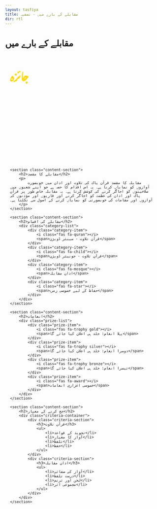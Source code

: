 ```yaml
---
layout: tasfiya
title: مقابلے کے بارے میں - تصفیہ
dir: rtl
---
```


<div class="islamic-decoration">
    <h1>مقابلے کے بارے میں</h1>
</div>

<div class="about-content">
    <section class="content-section">
        <h2>جائزہ</h2>
        <p>
            دنیا بھر کے مسلمانوں کی آوازیں اذان اور قرآن پاک کی تلاوت میں خوبصورتی، درستگی اور خصوصی مقامات کے ساتھ متحد ہیں۔
            تصفیہ مقابلے کے ذریعے قرآن پاک کے علم کو پھیلانے اور اذان کی عظمت کو اجاگر کرنے کے لیے،
            اور بہترین آوازوں، تلاوت اور مقامات کی صلاحیتوں سے نوازے گئے مقابلہ کنندگان کے درمیان مقابلہ کی روح کو بڑھانے کے لیے۔
        </p>
    </section>

    <section class="content-section">
        <h2>مقابلے کا مقصد</h2>
        <p>
            مقابلہ کا مقصد قرآن پاک کی تلاوت اور اذان میں خوبصورت آوازوں کو نمایاں کرنا ہے۔ یہ اس اقدام کا حصہ ہے جو اپنے شعبوں میں صلاحیتوں کو اجاگر کرنے کی کوشش کرتا ہے۔ یہ مقابلہ خاص طور پر قرآن پاک اور اذان کی عظمت کو اجاگر کرنے اور قاریوں اور مؤذنوں کی آوازوں اور مقامات کی خوبصورتی کو نمایاں کرنے کے اصول سے نکلتا ہے۔
        </p>
    </section>

    <section class="content-section">
        <h2>مقابلے کی اقسام</h2>
        <div class="category-list">
            <div class="category-item">
                <i class="fas fa-quran"></i>
                <span>قرآن تلاوت - سینئر ڈویژن</span>
            </div>
            <div class="category-item">
                <i class="fas fa-child"></i>
                <span>قرآن تلاوت - جونیئر ڈویژن</span>
            </div>
            <div class="category-item">
                <i class="fas fa-mosque"></i>
                <span>اذان مقابلہ</span>
            </div>
            <div class="category-item">
                <i class="fas fa-star"></i>
                <span>حفاظ کے لیے خصوصی زمرہ</span>
            </div>
        </div>
    </section>

    <section class="content-section">
        <h2>انعامات</h2>
        <div class="prize-list">
            <div class="prize-item">
                <i class="fas fa-trophy gold"></i>
                <span>پہلا انعام: جلد ہی اعلان کیا جائے گا</span>
            </div>
            <div class="prize-item">
                <i class="fas fa-trophy silver"></i>
                <span>دوسرا انعام: جلد ہی اعلان کیا جائے گا</span>
            </div>
            <div class="prize-item">
                <i class="fas fa-trophy bronze"></i>
                <span>تیسرا انعام: جلد ہی اعلان کیا جائے گا</span>
            </div>
            <div class="prize-item">
                <i class="fas fa-award"></i>
                <span>خصوصی اعزازی انعامات</span>
            </div>
        </div>
    </section>

    <section class="content-section">
        <h2>جج کرنے کے معیار</h2>
        <div class="criteria-container">
            <div class="criteria-section">
                <h3>قرآن تلاوت</h3>
                <ul>
                    <li>تجوید کے قواعد</li>
                    <li>آواز کا معیار</li>
                    <li>تلفظ</li>
                    <li>حفظ</li>
                </ul>
            </div>
            <div class="criteria-section">
                <h3>اذان مقابلہ</h3>
                <ul>
                    <li>آواز کی صفائی</li>
                    <li>درست تلفظ</li>
                    <li>لحن اور ترنم</li>
                    <li>مجموعی اثر</li>
                </ul>
            </div>
        </div>
    </section>
</div>

<style>
.about-content {
    max-width: 800px;
    margin: 0 auto;
    padding: 0 1rem;
    font-family: 'Noto Naskh Arabic', sans-serif;
}

.content-section {
    margin-bottom: 3rem;
}

.content-section h2 {
    color: #ffd700;
    margin-bottom: 1.5rem;
    font-size: 2rem;
    font-family: 'Mehr Nastaleeq', 'Jameel Noori Nastaleeq', 'Noto Nastaliq Urdu', 'Nafees Nastaleeq', 'Noto Naskh Arabic', sans-serif;
}

.content-section p {
    color: rgba(255, 255, 255, 0.9);
    line-height: 1.8;
    font-size: 1.1rem;
    margin-bottom: 1rem;
    font-family: 'Mehr Nastaleeq', 'Jameel Noori Nastaleeq', 'Noto Nastaliq Urdu', 'Nafees Nastaleeq', 'Noto Naskh Arabic', sans-serif;
}

.category-list, .prize-list {
    display: grid;
    gap: 1.5rem;
    margin-top: 1rem;
}

.category-item, .prize-item {
    color: rgba(255, 255, 255, 0.9);
    font-size: 1.1rem;
    margin-bottom: 1rem;
    padding-right: 1rem;
    position: relative;
    font-family: 'Mehr Nastaleeq', 'Jameel Noori Nastaleeq', 'Noto Nastaliq Urdu', 'Nafees Nastaleeq', 'Noto Naskh Arabic', sans-serif;
}

.category-item:last-child, .prize-item:last-child {
    margin-bottom: 0;
}

.category-item i, .prize-item i {
    color: #ffd700;
    margin-left: 1rem;
    font-size: 1.2em;
}

.prize-amount {
    color: #ffd700;
    font-weight: 500;
    font-family: 'Mehr Nastaleeq', 'Jameel Noori Nastaleeq', 'Noto Nastaliq Urdu', 'Nafees Nastaleeq', 'Noto Naskh Arabic', sans-serif;
}

.lead {
    font-size: 1.25rem;
    line-height: 1.8;
    color: rgba(255, 255, 255, 0.9);
    margin-bottom: 2rem;
    text-align: center;
    font-family: 'Mehr Nastaleeq', 'Jameel Noori Nastaleeq', 'Noto Nastaliq Urdu', 'Nafees Nastaleeq', 'Noto Naskh Arabic', sans-serif;
}

.criteria-container {
    display: grid;
    gap: 2rem;
    margin-top: 1rem;
}

.criteria-section h3 {
    color: #ffd700;
    font-size: 1.3rem;
    margin-bottom: 1rem;
    text-align: right;
    font-family: 'Noto Naskh Arabic', sans-serif;
}

.criteria-section ul {
    list-style: none;
    padding: 0;
    margin: 0;
    text-align: right;
}

.criteria-section ul li {
    color: rgba(255, 255, 255, 0.9);
    margin-bottom: 0.8rem;
    padding-right: 0;
    position: relative;
    text-align: right;
    font-family: 'Noto Naskh Arabic', sans-serif;
}

.criteria-section ul li:before {
    display: none;
}

@media (min-width: 768px) {
    .criteria-container {
        grid-template-columns: 1fr 1fr;
    }
}

@media (max-width: 768px) {
    .content-section h2 {
        font-size: 1.5rem;
    }

    .content-section p {
        font-size: 1rem;
        line-height: 1.6;
    }

    .category-item, .prize-item {
        font-size: 1rem;
    }
}

/* Typography for Urdu text */
[dir="rtl"] {
    font-family: 'Mehr Nastaleeq', 'Jameel Noori Nastaleeq', 'Noto Nastaliq Urdu', 'Nafees Nastaleeq', 'Noto Naskh Arabic', sans-serif;
    line-height: 1.8;
}

[dir="rtl"] h1,
[dir="rtl"] h2,
[dir="rtl"] h3,
[dir="rtl"] h4,
[dir="rtl"] h5,
[dir="rtl"] h6 {
    font-family: 'Mehr Nastaleeq', 'Jameel Noori Nastaleeq', 'Noto Nastaliq Urdu', 'Nafees Nastaleeq', 'Noto Naskh Arabic', sans-serif;
    line-height: 1.8;
}

[dir="rtl"] p,
[dir="rtl"] div,
[dir="rtl"] span,
[dir="rtl"] li {
    font-family: 'Mehr Nastaleeq', 'Jameel Noori Nastaleeq', 'Noto Nastaliq Urdu', 'Nafees Nastaleeq', 'Noto Naskh Arabic', sans-serif;
    line-height: 1.8;
}

/* Font loading */
@font-face {
    font-family: 'Mehr Nastaleeq';
    src: local('Mehr Nastaleeq');
    font-display: swap;
}

@font-face {
    font-family: 'Jameel Noori Nastaleeq';
    src: local('Jameel Noori Nastaleeq');
    font-display: swap;
}

@font-face {
    font-family: 'Noto Nastaliq Urdu';
    src: local('Noto Nastaliq Urdu');
    font-display: swap;
}

@font-face {
    font-family: 'Nafees Nastaleeq';
    src: local('Nafees Nastaleeq');
    font-display: swap;
}
</style> 